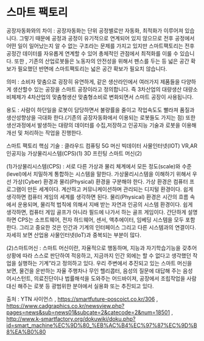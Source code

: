 # 스마트 팩토리

공장자동화와의 차이 : 공장자동화는 단위 공정별로만 자동화, 최적화가 이루어져 있습니다.
                    그렇기 때문에 공정과 공정이 유기적으로 연계되어 있지 않으므로
                    전후 공정에서 어떤 일이 일어났는지 알 수 없는 구조라는 문제를 가지고 있지만
                    스마트팩토리는 전후 공정간 데이터를 자유롭게 연계할 수 있어 총체적인 관점에서 최적화를 이룰 수 있습니다.
                    또한 , 기존의 산업로봇들은 노동자의 안전성을 위해서 펜스를 두는 등 넓은 공간 확보가 필요했던 반면에 
                    스마트팩토리는 넓은 공간 확보가 필요치 않습니다.

의미 :  소비자 맞춤으로 굉장히 유연하게, 같은 생산라인에서 여러가지 제품들을
        다양하게 생산할수 있는 공장을 스마트 공장이라고 정의합니다.
        즉 3차산업의 대량생산 대량소비체제가 4차산업의 맞춤형생산 맞춤형소비로 변화되면서 스마트 공장이 사용됩니다. 

용도 :  사람이 하던일을 로봇이 담당하면서 불량률을 줄이고 작업속도도 빨라져 품질과 생산성향상을 극대화 한다.(기존의 공장자동화에서 이용되는 로봇들도 가지는 점)
        또한 생산과정에서 발생하는 대량의 데이터를 수집,저장하고 인공지능 기술과 로봇을 이용해 개선 및 처리하는 작업을 진행한다.


스마트 팩토리 핵심 기술 :
                          클라우드 컴퓨팅
                          5G 머신
                          빅데이터
                          사물인터넷(IOT)
                          VR,AR                       
                          인공지능
                          가상물리시스템(CPS)(1)
                          3D 프린팅
                          스마트 머신(2)
                          
                          
(1)가상물리시스템(CPS) : 서로 다른 가상과 물리 체계에서 모든 정도(scale)와 수준(level)에서 치밀하게 통합하는 시스템을 말한다.
                        가상물리시스템을 이해하기 위해서 우선 가상(Cyber) 환경과 물리(Physical) 환경을 구분해야 한다.
                        가상 환경은 컴퓨터 프로그램이 만든 세계이다.
                        계산하고 커뮤니케이션하며 관리되는 디지털 환경이다.
                        쉽게 생각하면 컴퓨터 게임의 세계를 생각하면 된다. 
                        물리(Physical) 환경은 시간의 흐름 속에서 운용되며, 물리적 법칙에 의해서 지배 받는 자연과 인공의 시스템 환경이다.
                        쉽게 생각하면, 컴퓨터 게임 골프가 아니라 필드에 나가서 하는 골프 게임이다.
                        간단하게 설명하면 CPS는 소프트웨어, 전자 하드웨어, 센서, 액추에이터, 임베딩 시스템을 모두 포함한다.
                        그리고 중요한 것은 인간과 기계의 인터페이스 그리고 다른 시스템과의 연결이다. 
                        자세히 보면 산업용 사물인터넷(IoT)과 중복되는 부분이 많다.

(2)스마트머신 :  스마트 머신이란, 자율적으로 행동하며, 지능과 자기학습기능을 갖추어 상황에 따라 스스로 판단하여 적응하고,
                지금까지 인간 외에는 할 수 없다고 생각했던 작업을 실행하는 기계”라고 정의하고 있다.
                우리 주변에서 추진되고 있는 스마트 머신을 보면, 
                물건을 운반하는 자율 주행차나 무인 헬리콥터, 음성의 질문에 대답해 주는 음성 어시스턴트, 의료진단이나 법률해석을 도와주는 어드바이져, 
                공장에서 조립작업을 사람대신 해주는 로봇 등 광범위한 분야에서 실용화 또는 추진되고 있다. 
                          
출처 : YTN 사이언스 , https://smartfuture-poscoict.co.kr/306 ,  https://www.cadgraphics.co.kr/newsview.php?pages=news&sub=news01&subcate=2&catecode=2&num=18501 
, http://www.k-smartfactory.org/dokuwiki/doku.php?id=smart_machine%EC%9D%80_%EB%AC%B4%EC%97%87%EC%9D%B8%EA%B0%80
